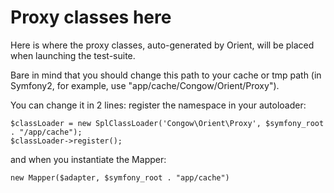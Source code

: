 # Proxy classes here

Here is where the proxy classes, auto-generated by Orient, will be placed when launching the test-suite.

Bare in mind that you should change this path to your cache or tmp path (in Symfony2, for example, use "app/cache/Congow/Orient/Proxy").

You can change it in 2 lines: register the namespace in your autoloader:

    $classLoader = new SplClassLoader('Congow\Orient\Proxy', $symfony_root . "/app/cache");
    $classLoader->register();

and when you instantiate the Mapper:

    new Mapper($adapter, $symfony_root . "app/cache")
